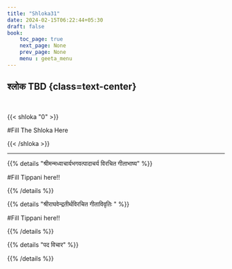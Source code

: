 ```yaml
---
title: "Shloka31"
date: 2024-02-15T06:22:44+05:30
draft: false
book:
    toc_page: true
    next_page: None
    prev_page: None
    menu : geeta_menu
---
```




## श्लोक TBD {class=text-center}

<br/>

{{< shloka  "0"  >}}

#Fill  The Shloka Here

{{< /shloka >}}

---


{{% details "श्रीमन्मध्वाचार्यभगवत्पादाचर्य विरचित  गीताभाष्य" %}}

#Fill  Tippani here!!

{{% /details %}}



{{% details "श्रीराघवेन्द्रतीर्थविरचित गीताविवृतिः " %}}

#Fill  Tippani here!!

{{% /details %}}



{{% details "पद विचार" %}}


{{% /details %}}

